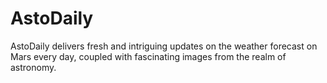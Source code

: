 # AstoDaily
AstoDaily delivers fresh and intriguing updates on the weather forecast on Mars every day, coupled with fascinating images from the realm of astronomy.
